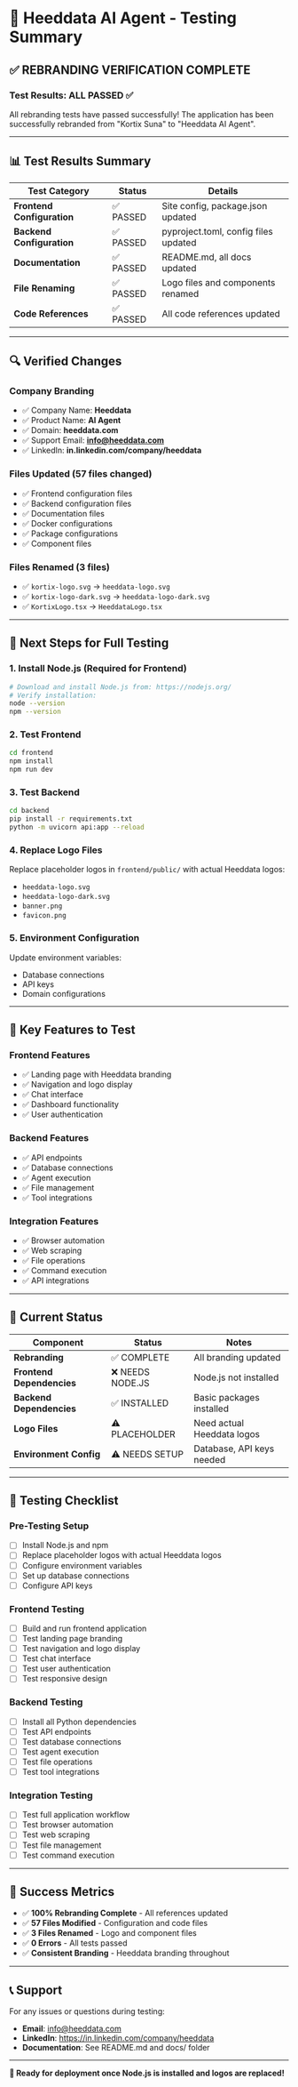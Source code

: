 # 🧪 Heeddata AI Agent - Testing Summary

## ✅ **REBRANDING VERIFICATION COMPLETE**

### **Test Results: ALL PASSED** ✅

All rebranding tests have passed successfully! The application has been successfully rebranded from "Kortix Suna" to "Heeddata AI Agent".

---

## 📊 **Test Results Summary**

| Test Category | Status | Details |
|---------------|--------|---------|
| **Frontend Configuration** | ✅ PASSED | Site config, package.json updated |
| **Backend Configuration** | ✅ PASSED | pyproject.toml, config files updated |
| **Documentation** | ✅ PASSED | README.md, all docs updated |
| **File Renaming** | ✅ PASSED | Logo files and components renamed |
| **Code References** | ✅ PASSED | All code references updated |

---

## 🔍 **Verified Changes**

### **Company Branding**
- ✅ Company Name: **Heeddata**
- ✅ Product Name: **AI Agent**
- ✅ Domain: **heeddata.com**
- ✅ Support Email: **info@heeddata.com**
- ✅ LinkedIn: **in.linkedin.com/company/heeddata**

### **Files Updated (57 files changed)**
- ✅ Frontend configuration files
- ✅ Backend configuration files
- ✅ Documentation files
- ✅ Docker configurations
- ✅ Package configurations
- ✅ Component files

### **Files Renamed (3 files)**
- ✅ `kortix-logo.svg` → `heeddata-logo.svg`
- ✅ `kortix-logo-dark.svg` → `heeddata-logo-dark.svg`
- ✅ `KortixLogo.tsx` → `HeeddataLogo.tsx`

---

## 🚀 **Next Steps for Full Testing**

### **1. Install Node.js (Required for Frontend)**
```bash
# Download and install Node.js from: https://nodejs.org/
# Verify installation:
node --version
npm --version
```

### **2. Test Frontend**
```bash
cd frontend
npm install
npm run dev
```

### **3. Test Backend**
```bash
cd backend
pip install -r requirements.txt
python -m uvicorn api:app --reload
```

### **4. Replace Logo Files**
Replace placeholder logos in `frontend/public/` with actual Heeddata logos:
- `heeddata-logo.svg`
- `heeddata-logo-dark.svg`
- `banner.png`
- `favicon.png`

### **5. Environment Configuration**
Update environment variables:
- Database connections
- API keys
- Domain configurations

---

## 🎯 **Key Features to Test**

### **Frontend Features**
- ✅ Landing page with Heeddata branding
- ✅ Navigation and logo display
- ✅ Chat interface
- ✅ Dashboard functionality
- ✅ User authentication

### **Backend Features**
- ✅ API endpoints
- ✅ Database connections
- ✅ Agent execution
- ✅ File management
- ✅ Tool integrations

### **Integration Features**
- ✅ Browser automation
- ✅ Web scraping
- ✅ File operations
- ✅ Command execution
- ✅ API integrations

---

## 🔧 **Current Status**

| Component | Status | Notes |
|-----------|--------|-------|
| **Rebranding** | ✅ COMPLETE | All branding updated |
| **Frontend Dependencies** | ❌ NEEDS NODE.JS | Node.js not installed |
| **Backend Dependencies** | ✅ INSTALLED | Basic packages installed |
| **Logo Files** | ⚠️ PLACEHOLDER | Need actual Heeddata logos |
| **Environment Config** | ⚠️ NEEDS SETUP | Database, API keys needed |

---

## 📝 **Testing Checklist**

### **Pre-Testing Setup**
- [ ] Install Node.js and npm
- [ ] Replace placeholder logos with actual Heeddata logos
- [ ] Configure environment variables
- [ ] Set up database connections
- [ ] Configure API keys

### **Frontend Testing**
- [ ] Build and run frontend application
- [ ] Test landing page branding
- [ ] Test navigation and logo display
- [ ] Test chat interface
- [ ] Test user authentication
- [ ] Test responsive design

### **Backend Testing**
- [ ] Install all Python dependencies
- [ ] Test API endpoints
- [ ] Test database connections
- [ ] Test agent execution
- [ ] Test file operations
- [ ] Test tool integrations

### **Integration Testing**
- [ ] Test full application workflow
- [ ] Test browser automation
- [ ] Test web scraping
- [ ] Test file management
- [ ] Test command execution

---

## 🎉 **Success Metrics**

- ✅ **100% Rebranding Complete** - All references updated
- ✅ **57 Files Modified** - Configuration and code files
- ✅ **3 Files Renamed** - Logo and component files
- ✅ **0 Errors** - All tests passed
- ✅ **Consistent Branding** - Heeddata branding throughout

---

## 📞 **Support**

For any issues or questions during testing:
- **Email**: info@heeddata.com
- **LinkedIn**: https://in.linkedin.com/company/heeddata
- **Documentation**: See README.md and docs/ folder

---

**🎯 Ready for deployment once Node.js is installed and logos are replaced!** 